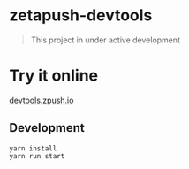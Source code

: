 # zetapush-devtools

> This project in under active development

# Try it online

[devtools.zpush.io](https://devtools.zpush.io)

## Development

```console
yarn install
yarn run start
```

